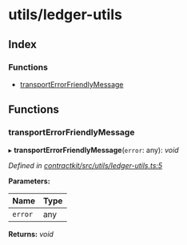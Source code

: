# utils/ledger-utils

## Index

### Functions

* [transportErrorFriendlyMessage](_utils_ledger_utils_.md#transporterrorfriendlymessage)

## Functions

### transportErrorFriendlyMessage

▸ **transportErrorFriendlyMessage**\(`error`: any\): _void_

_Defined in_ [_contractkit/src/utils/ledger-utils.ts:5_](https://github.com/celo-org/celo-monorepo/blob/master/packages/contractkit/src/utils/ledger-utils.ts#L5)

**Parameters:**

| Name | Type |
| :--- | :--- |
| `error` | any |

**Returns:** _void_


